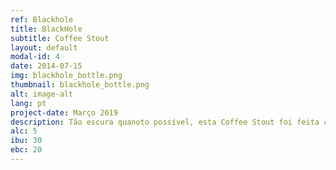 ```yaml
---
ref: Blackhole
title: BlackHole
subtitle: Coffee Stout
layout: default
modal-id: 4
date: 2014-07-15
img: blackhole_bottle.png
thumbnail: blackhole_bottle.png
alt: image-alt
lang: pt
project-date: Março 2019
description: Tão escura quanoto possível, esta Coffee Stout foi feita com grãos de café moidos na altura em infusão durante o tempo perfeito. 
alc: 5
ibu: 30
ebc: 20
---
```

